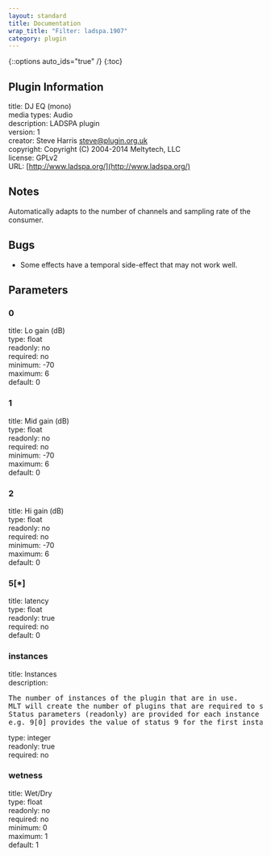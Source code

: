 ```yaml
---
layout: standard
title: Documentation
wrap_title: "Filter: ladspa.1907"
category: plugin
---
```

{::options auto_ids="true" /}
{:toc}

## Plugin Information

title: DJ EQ (mono)  
media types:
Audio  
description: LADSPA plugin  
version: 1  
creator: Steve Harris <steve@plugin.org.uk>  
copyright: Copyright (C) 2004-2014 Meltytech, LLC  
license: GPLv2  
URL: [http://www.ladspa.org/](http://www.ladspa.org/)  

## Notes

Automatically adapts to the number of channels and sampling rate of the consumer.
## Bugs

* Some effects have a temporal side-effect that may not work well.

## Parameters

### 0

title: Lo gain (dB)    
type: float  
readonly: no  
required: no  
minimum: -70  
maximum: 6  
default: 0  

### 1

title: Mid gain (dB)    
type: float  
readonly: no  
required: no  
minimum: -70  
maximum: 6  
default: 0  

### 2

title: Hi gain (dB)    
type: float  
readonly: no  
required: no  
minimum: -70  
maximum: 6  
default: 0  

### 5[*]

title: latency    
type: float  
readonly: true  
required: no  
default: 0  

### instances

title: Instances    
description:
<pre>
The number of instances of the plugin that are in use.
MLT will create the number of plugins that are required to support the number of audio channels.
Status parameters (readonly) are provided for each instance and are accessed by specifying the instance number after the identifier (starting at zero).
e.g. 9[0] provides the value of status 9 for the first instance.
</pre>
type: integer  
readonly: true  
required: no  

### wetness

title: Wet/Dry    
type: float  
readonly: no  
required: no  
minimum: 0  
maximum: 1  
default: 1  

